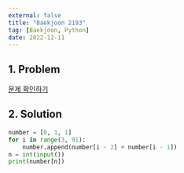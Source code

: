 ```yaml
---
external: false
title: "Baekjoon 2193"
tag: [Baekjoon, Python]
date: 2022-12-11
---
```


## 1. Problem

[문제 확인하기](https://www.acmicpc.net/problem/2193)

## 2. Solution

```python
number = [0, 1, 1]
for i in range(3, 91):
    number.append(number[i - 2] + number[i - 1])
n = int(input())
print(number[n])
```
